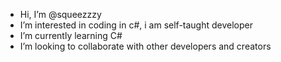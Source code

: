 - Hi, I’m @squeezzzy
- I’m interested in coding in c#, i am self-taught developer
- I’m currently learning C#
- I’m looking to collaborate with other developers and creators
